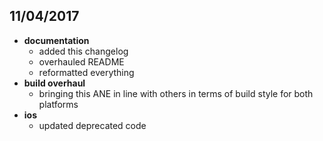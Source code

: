 ## 11/04/2017
- **documentation**
  - added this changelog
  - overhauled README
  - reformatted everything
- **build overhaul**
  - bringing this ANE in line with others in terms of build style for both platforms
- **ios**
  - updated deprecated code